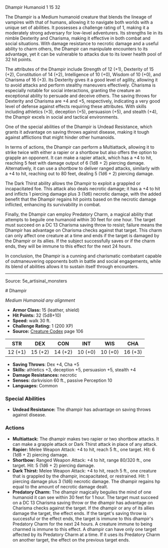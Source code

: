 <MonsterName/>Dhampir</MonsterName>
<CreatureType/>Humanoid</CreatureType>
<CR/>1</CR>
<AC/>15</AC>
<HP/>32</HP>
<summary>The Dhampir is a Medium humanoid creature that blends the lineage of vampires with that of humans, allowing it to navigate both worlds with a unique set of abilities. It possesses a challenge rating of 1, making it a moderately strong adversary for low-level adventurers. Its strengths lie in its nimble Dexterity and Charisma, making it effective in both combat and social situations. With damage resistance to necrotic damage and a useful ability to charm others, the Dhampir can manipulate encounters to its advantage, yet it can be vulnerable to attacks due to its lower health pool of 32 hit points. </summary>

<detail>

The attributes of the Dhampir include Strength of 12 (+1), Dexterity of 15 (+2), Constitution of 14 (+2), Intelligence of 10 (+0), Wisdom of 10 (+0), and Charisma of 16 (+3). Its Dexterity gives it a good level of agility, allowing it to avoid attacks and perform stealthy maneuvers effectively. Charisma is especially notable for social interactions, granting the creature an exceptional ability to persuade and deceive others. The saving throws for Dexterity and Charisma are +4 and +5, respectively, indicating a very good level of defense against effects requiring these attributes. With skills including athletics (+3), deception (+5), persuasion (+5), and stealth (+4), the Dhampir excels in social and tactical environments.

One of the special abilities of the Dhampir is Undead Resistance, which grants it advantage on saving throws against disease, making it tough against afflictions that might hinder other humanoids. 

In terms of actions, the Dhampir can perform a Multiattack, allowing it to strike twice with either a rapier or a shortbow but also offers the option to grapple an opponent. It can make a rapier attack, which has a +4 to hit, reaching 5 feet with damage output of 6 (1d8 + 2) piercing damage. Alternatively, it can use a shortbow to deliver ranged attacks, similarly with a +4 to hit, reaching out to 80 feet, dealing 5 (1d6 + 2) piercing damage.

The Dark Thirst ability allows the Dhampir to exploit a grappled or incapacitated foe. This attack also deals necrotic damage; it has a +4 to hit and inflicts 1 piercing damage plus 3 (1d6) necrotic damage, with the added benefit that the Dhampir regains hit points based on the necrotic damage inflicted, enhancing its survivability in combat.

Finally, the Dhampir can employ Predatory Charm, a magical ability that attempts to beguile one humanoid within 30 feet for one hour. The target must succeed on a DC 13 Charisma saving throw to resist; failure means the Dhampir has advantage on Charisma checks against that target. This charm can only affect one creature at a time and ends if the target is damaged by the Dhampir or its allies. If the subject successfully saves or if the charm ends, they will be immune to this effect for the next 24 hours.

In conclusion, the Dhampir is a cunning and charismatic combatant capable of outmaneuvering opponents both in battle and social engagements, while its blend of abilities allows it to sustain itself through encounters.</detail>



---

Source: 5e_artisinal_monsters

<statblock>
# Dhampir

*Medium* *Humanoid* *any alignment*

- **Armor Class:** 15 (leather, shield)
- **Hit Points:** 32 (5d8+10)
- **Speed:** walk 30 ft.
- **Challenge Rating:** 1 (200 XP)
- **Source:** [Creature Codex](https://koboldpress.com/kpstore/product/creature-codex-for-5th-edition-dnd) page 106

| STR | DEX | CON | INT | WIS | CHA |
| --- | --- | --- | --- | --- | --- |
| 12 (+1) | 15 (+2) | 14 (+2) | 10 (+0) | 10 (+0) | 16 (+3) |

- **Saving Throws**: Dex +4, Cha +5
- **Skills:** athletics +3, deception +5, persuasion +5, stealth +4
- **Damage Resistances:** necrotic
- **Senses:** darkvision 60 ft., passive Perception 10
- **Languages:** Common

### Special Abilities

- **Undead Resistance:** The dhampir has advantage on saving throws against disease.

### Actions

- **Multiattack:** The dhampir makes two rapier or two shortbow attacks. It can make a grapple attack or Dark Thirst attack in place of any attack.
- **Rapier:** Melee Weapon Attack: +4 to hit, reach 5 ft., one target. Hit: 6 (1d8 + 2) piercing damage.
- **Shortbow:** Ranged Weapon Attack: +4 to hit, range 80/320 ft., one target. Hit: 5 (1d6 + 2) piercing damage.
- **Dark Thirst:** Melee Weapon Attack: +4 to hit, reach 5 ft., one creature that is grappled by the dhampir, incapacitated, or restrained. Hit: 1 piercing damage plus 3 (1d6) necrotic damage. The dhampir regains hp equal to the amount of necrotic damage dealt.
- **Predatory Charm:** The dhampir magically beguiles the mind of one humanoid it can see within 30 feet for 1 hour. The target must succeed on a DC 13 Charisma saving throw or the dhampir has advantage on Charisma checks against the target. If the dhampir or any of its allies damage the target, the effect ends. If the target's saving throw is successful or the effect ends, the target is immune to this dhampir's Predatory Charm for the next 24 hours. A creature immune to being charmed is immune to this effect. A dhampir can have only one target affected by its Predatory Charm at a time. If it uses its Predatory Charm on another target, the effect on the previous target ends.


</statblock>


